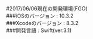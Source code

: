 #2017/06/06現在の開発環境(FGO)  
###iOSのバージョン : 10.3.2  
###Xcodeのバージョン : 8.3.2  
###開発言語 : Swift(ver.3.1)
